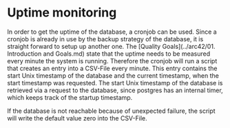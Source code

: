 # Uptime monitoring

In order to get the uptime of the database, a cronjob can be used.
Since a cronjob is already in use by the backup strategy of the database, it is straight forward to setup up another one.
The [Quality Goals](../arc42/01. Introduction and Goals.md) state that the uptime needs to be measured every minute the system is running.
Therefore the cronjob will run a script that creates an entry into a CSV-File every minute.
This entry contains the start Unix timestamp of the database and the current timestamp, when the start timestamp was requested.
The start Unix timestamp of the database is retrieved via a request to the database, since postgres has an internal timer, which keeps track of the startup timestamp.

If the database is not reachable because of unexpected failure, the script will write the default value zero into the CSV-File.
